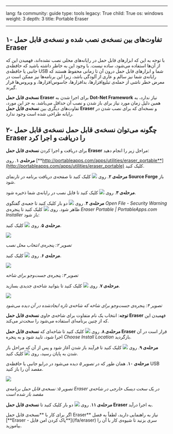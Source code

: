 

---

lang: fa
community: guide
type: tools
legacy: True
child: True
os: windows
weight: 3
depth: 3
title: Portable Eraser

---

## ۱- تفاوت‌های بین نسخه‌ی نصب شده و نسخه‌ی قابل حمل Eraser ##

با توجه به این که ابزارهای قابل حمل در رایانه‌های محلی نصب نشده‌اند، فهمیدن این که از آن‌ها استفاده می‌شود، ساده نیست. با وجود این به خاطر داشته باشید که حافظه‌ی جانبی یا حافظه‌ی USB شما و ابزارهای قابل حمل درون آن تا زمانی محفوظ هستند که رایانه‌ی شما نیز سالم و عاری از آلودگی باشد، زیرا این برنامه‌ها نیز ممکن است در معرض خطر ناشی از حمله‌ی تبلیغ‌افزارها، بدافزارها، جاسوس‌افزارها، و ویروس‌ها قرار گیرند.

**نسخه‌ی قابل حمل Eraser** برای اجرا شدن به **Dot-Net Framework** نیاز ندارد، به همین دلیل زمان مورد نیاز برای باز شدن و نصب آن حداقل می‌باشد. به جز این مورد، تفاوت‌های دیگری بین **نسخه‌ی قابل حمل Eraser** و نسخه‌ای که برای نصب شدن در رایانه طراحی شده است وجود ندارد.


## ۲- چگونه می‌توان نسخه‌ی قابل حمل نسخه‌ی قابل حمل Eraser را دریافت و اجرا کرد ##

برای دریافت و اجرا کردن **نسخه‌ی قابل حمل Eraser** مراحل زیر را انجام دهید:

**مرحله‌ی ۱**. روی [**http://portableapps.com/apps/utilities/eraser_portable**](http://portableapps.com/apps/utilities/eraser_portable) کلیک کنید.

**مرحله‌ی ۲**. روی ![](/sbox/screen/eraserportable-en/01.png) کلیک کنید تا صفحه‌ی دریافت برنامه در تارنمای **Source Forge** باز شود.

**مرحله‌ی ۳**. روی ![](/sbox/screen/eraserportable-en/02.png) کلیک کنید تا فایل نصب در رایانه‌ی شما ذخیره شود. 

**مرحله‌ی ۴**. روی ![](/sbox/screen/eraserportable-en/03.png) دو بار کلیک کنید تا جعبه‌ی گفتگوی *Open File - Security Warning* ظاهر شود. روی ![](/sbox/screen/eraserportable-en/04.png) کلیک کنید تا پنجره‌ی *Eraser Portable | PortableApps.com Installer* باز شود:

**مرحله‌ی ۵**. روی ![](/sbox/screen/eraserportable-en/06.png) کلیک کنید. 

![](/sbox/screen/eraserportable-en/07.png)

*تصویر ۲: پنجره‌ی انتخاب محل نصب*

**مرحله‌ی ۶**. روی ![](/sbox/screen/eraserportable-en/08.png) کلیک کنید. 

![](/sbox/screen/eraserportable-en/09.png)

*تصویر ۳: پنجره‌ی جست‌وجو برای شاخه*

**مرحله‌ی ۷**. روی ![](/sbox/screen/eraserportable-en/10.png) کلیک کنید تا بتوانید شاخه‌ی جدیدی بسازید. 

![](/sbox/screen/eraserportable-en/11.png)

*تصویر ۴: پنجره‌ی جست‌وجو برای شاخه که شاخه‌ی تازه ایجادشده در آن دیده می‌شود*

 **توجه**: انتخاب یک نام متفاوت برای شاخه‌ی حاوی **نسخه‌ی قابل حمل Eraser** فهمیدن این که از چنین برنامه‌ای استفاده می‌شود را سخت‌تر می‌کند.

**مرحله‌ی ۸**. روی ![](/sbox/screen/eraserportable-en/12.png) کلیک کنید تا شاخه‌ای که **نسخه‌ی قابل حمل Eraser** قرار است در آن اجرا شود، تایید شود و به پنجره *Choose Install Location* بازگردید.

**مرحله‌ی ۹**. روی ![](/sbox/screen/eraserportable-en/13.png) کلیک کنید تا فرآیند باز شدن آغاز شود و پس از آن که مراحل باز شدن به پایان رسید، روی ![](/sbox/screen/eraserportable-en/14.png) کلیک کنید.

**مرحله‌ی ۱۰**. همان طور که در *تصویر ۵* دیده می‌شود در درایو جانبی یا حافظه‌ی USB مقصد آن را باز کنید. 

![](/sbox/screen/eraserportable-en/15.png)

*تصویر ۵: نسخه‌ی قابل حمل برنامه‌ی Eraser در یک سخت دیسک خارجی در شاخه‌‌ی مقصد باز شده است*

**مرحله‌ی ۱۱**. روی ![](/sbox/screen/eraserportable-en/16.png) دو بار کلیک کنید تا **نسخه‌ی قابل حمل Eraser** به اجرا درآید.

<div class=getstarted markdown=1>
اگر برای کار با **نسخه‌ی قابل حمل Eraser** نیاز به راهنمایی دارید، لطفاً به فصل [**Eraser - پاک کردن امن فايل**](/fa/eraser) سری بزنید تا شیوه‌ی کار با آن را بیاموزید.
</div>

